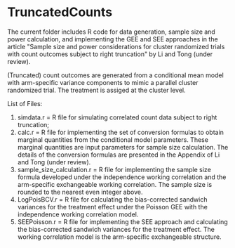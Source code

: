 # TruncatedCounts

The current folder includes R code for data generation, sample size and power calculation, and implementing the GEE and SEE approaches in the article "Sample size and power considerations for cluster randomized trials with count outcomes subject to right truncation" by Li and Tong (under review).

(Truncated) count outcomes are generated from a conditional mean model with arm-specific variance components to mimic a parallel cluster randomized trial. The treatment is assiged at the cluster level.

List of Files:
1) simdata.r = R file for simulating correlated count data subject to right truncation;
2) calc.r = R file for implementing the set of conversion formulas to obtain marginal quantities from the conditional model parameters. These marginal quantities are input parameters for sample size calculation. The details of the conversion formulas are presented in the Appendix of Li and Tong (under review).
3) sample_size_calculation.r = R file for implementing the sample size formula developed under the independence working correlation and the arm-specific exchangeable working correlation. The sample size is rounded to the nearest even integer above.
4) LogPoisBCV.r = R file for calculating the bias-corrected sandwich variances for the treatment effect under the Poisson GEE with the independence working correlation model.
5) SEEPoisson.r = R file for implementing the SEE approach and calculating the bias-corrected sandwich variances for the treatment effect. The working correlation model is the arm-specific exchangeable structure. 
